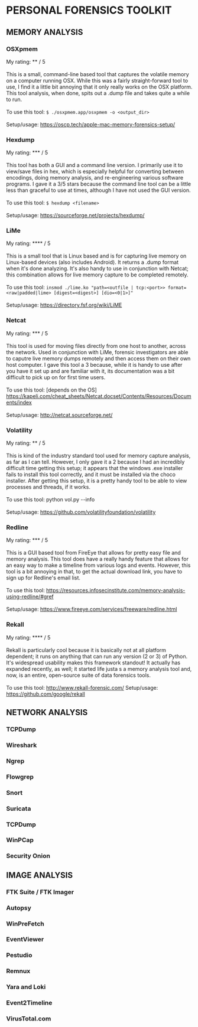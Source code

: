 # PERSONAL FORENSICS TOOLKIT

## MEMORY ANALYSIS
### OSXpmem
My rating: ** / 5 <br><br>
This is a small, command-line based tool that captures the volatile memory on a computer running OSX. While this was a fairly straight-forward tool to use, I find it a little bit annoying that it only really works on the OSX platform. This tool analysis, when done, spits out a .dump file and takes quite a while to run. <br><br>
To use this tool: ```$ ./osxpmem.app/osxpmem -o <output_dir>```<br><br>
Setup/usage: https://oscp.tech/apple-mac-memory-forensics-setup/

### Hexdump
My rating: *** / 5 <br><br>
This tool has both a GUI and a command line version. I primarily use it to view/save files in hex, which is especially helpful for converting between encodings, doing memory analysis, and re-engineering various software programs. I gave it a 3/5 stars because the command line tool can be a little less than graceful to use at times, although I have not used the GUI version. <br><br>
To use this tool: ```$ hexdump <filename>```<br><br>
Setup/usage: https://sourceforge.net/projects/hexdump/

### LiMe
My rating: **** / 5 <br><br>
This is a small tool that is Linux based and is for capturing live memory on Linux-based devices (also includes Android). It returns a .dump format when it's done analyzing. It's also handy to use in conjunction with Netcat; this combination allows for live memory capture to be completed remotely. <br><br>
To use this tool: ```insmod ./lime.ko "path=<outfile | tcp:<port>> format=<raw|padded|lime> [digest=<digest>] [dio=<0|1>]"```<br><br>
Setup/usage: https://directory.fsf.org/wiki/LiME

### Netcat
My rating: *** / 5 <br><br>
This tool is used for moving files directly from one host to another, across the network. Used in conjunction with LiMe, forensic investigators are able to caputre live memory dumps remotely and then access them on their own host computer. I gave this tool a 3 because, while it is handy to use after you have it set up and are familiar with it, its documentation was a bit difficult to pick up on for first time users. <br><br>
To use this tool: [depends on the OS] https://kapeli.com/cheat_sheets/Netcat.docset/Contents/Resources/Documents/index <br><br>
Setup/usage: http://netcat.sourceforge.net/

### Volatility
My rating: ** / 5 <br><br>
This is kind of the industry standard tool used for memory capture analysis, as far as I can tell. However, I only gave it a 2 because I had an incredibly difficult time getting this setup; it appears that the windows .exe installer fails to install this tool correctly, and it must be installed via the choco installer. After getting this setup, it is a pretty handy tool to be able to view processes and threads, if it works.<br><br>
To use this tool: python vol.py --info <br><br>
Setup/usage: https://github.com/volatilityfoundation/volatility

### Redline
My rating: *** / 5 <br><br>
This is a GUI based tool from FireEye that allows for pretty easy file and memory analysis. This tool does have a really handy feature that allows for an easy way to make a timeline from various logs and events. However, this tool is a bit annoying in that, to get the actual download link, you have to sign up for Redline's email list.<br><br>
To use this tool: https://resources.infosecinstitute.com/memory-analysis-using-redline/#gref<br><br>
Setup/usage: https://www.fireeye.com/services/freeware/redline.html

### Rekall
My rating: **** / 5 <br><br>
Rekall is particularly cool because it is basically not at all platform dependent; it runs on anything that can run any version (2 or 3) of Python. It's widespread usability makes this framework standout! It actually has expanded recently, as well; it started life justa s a memory analysis tool and, now, is an entire, open-source suite of data forensics tools.<br><br>
To use this tool: http://www.rekall-forensic.com/
Setup/usage: https://github.com/google/rekall

## NETWORK ANALYSIS
### TCPDump
### Wireshark
### Ngrep
### Flowgrep
### Snort
### Suricata
### TCPDump 
### WinPCap
### Security Onion

## IMAGE ANALYSIS
### FTK Suite / FTK Imager
### Autopsy
### WinPreFetch
### EventViewer
### Pestudio
### Remnux
### Yara and Loki
### Event2Timeline
### VirusTotal.com
